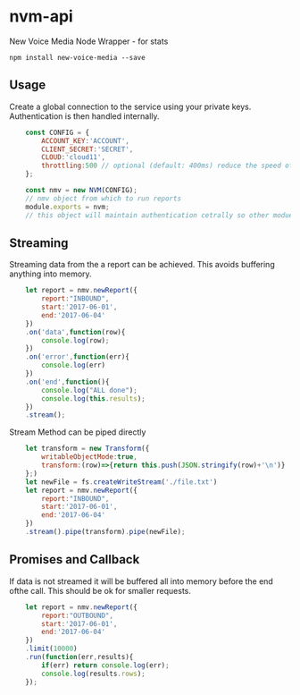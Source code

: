 # nvm-api
New Voice Media Node Wrapper - for stats


``` npm install new-voice-media --save ```

## Usage

Create a global connection to the service using your private keys. Authentication is then handled internally.

```javascript
	const CONFIG = {
		ACCOUNT_KEY:'ACCOUNT',
		CLIENT_SECRET:'SECRET',
		CLOUD:'cloud11',
		throttling:500 // optional (default: 400ms) reduce the speed of calls centrall from the NVM connection
	};

	const nmv = new NVM(CONFIG);
	// nmv object from which to run reports
	module.exports = nvm;
	// this object will maintain authentication cetrally so other moduels can create reports easily

```


## Streaming
Streaming data from the a report can be achieved. This avoids buffering anything into memory.
```javascript
	let report = nmv.newReport({
		report:"INBOUND",
		start:'2017-06-01',
		end:'2017-06-04'
	})
	.on('data',function(row){
		console.log(row);
	})
	.on('error',function(err){
		console.log(err)
	})
	.on('end',function(){
		console.log("ALL done");
		console.log(this.results);
	})
	.stream();
```

Stream Method can be piped directly
```javascript
	let transform = new Transform({
		writableObjectMode:true,
		transform:(row)=>{return this.push(JSON.stringify(row)+'\n')}
	};)
	let newFile = fs.createWriteStream('./file.txt')
	let report = nmv.newReport({
		report:"INBOUND",
		start:'2017-06-01',
		end:'2017-06-04'
	})
	.stream().pipe(transform).pipe(newFile);
```

## Promises and Callback
If data is not streamed it will be buffered all into memory before the end ofthe call. This should be ok for smaller requests.

```javascript
	let report = nmv.newReport({
		report:"OUTBOUND",
		start:'2017-06-01',
		end:'2017-06-04'
	})
	.limit(10000)
	.run(function(err,results){
		if(err) return console.log(err);
		console.log(results.rows);
	});
```
